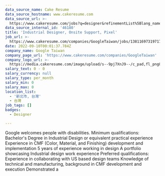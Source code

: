 ```yaml
---
data_source_name: Cake Resume
data_source_hostname: www.cakeresume.com
data_source_url: >-
  https://www.cakeresume.com/jobs?q=designer&refinementList%5Blang_name%5D%5B0%5D=English&refinementList%5Bsalary_type%5D=per_year
data_source_internal_id: '46180'
title: 'Industrial Designer, Onsite Support, Pixel'
job_url: >-
  https://www.cakeresume.com/companies/GoogleTaiwan/jobs/138116973197173446-industrial-designer-onsite-support-pixel
date: 2022-09-10T00:01:37.784Z
company_name: Google Taiwan
company_page_url: 'https://www.cakeresume.com/companies/GoogleTaiwan'
company_logo_url: >-
  https://media.cakeresume.com/image/upload/s--9pj7XnJ9--/c_pad,fl_png8,h_200,w_200/v1568707905/symvi9tbcfy1zxem1zul.png
salary_text: 0 - 0
salary_currency: null
salary_type: per_month
salary_min: 0
salary_max: 0
location_list:
  - '新北市, 台灣'
  - 台灣
job_tags: []
badges:
  - Designer

---
```


Google welcomes people with disabilities. Minimum qualifications: Bachelor's Degree in Industrial Design or equivalent practical experience Experience in CMF (Color, Material, and Finishing) development and implementation 5 years of experience working in design A portfolio showcasing Industrial design work experience Preferred qualifications: Experience in collaborating with US based design teams Knowledge of technical and manufacturing, background in CMF development and execution Demonstrated a
